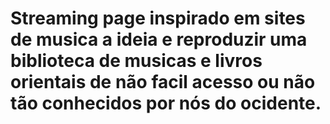 # Streaming page inspirado em sites de musica a ideia e reproduzir uma biblioteca de musicas e livros orientais de não facil acesso ou não tão conhecidos por nós do ocidente.
